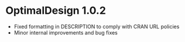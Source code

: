 # OptimalDesign 1.0.2

- Fixed formatting in DESCRIPTION to comply with CRAN URL policies
- Minor internal improvements and bug fixes
